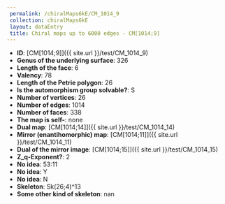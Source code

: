 ```yaml
--- 
 permalink: /chiralMaps6kE/CM_1014_9 
 collection: chiralMaps6kE
 layout: dataEntry
 title: Chiral maps up to 6000 edges - CM[1014;9]
---
```


- **ID**: [CM[1014;9]]({{ site.url }}/test/CM_1014_9)
- **Genus of the underlying surface**: 326
- **Length of the face**: 6
- **Valency**: 78
- **Length of the Petrie polygon**: 26
- **Is the automorphism group solvable?**: S
- **Number of vertices**: 26
- **Number of edges**: 1014
- **Number of faces**: 338
- **The map is self-**: none
- **Dual map**: [CM[1014;14]]({{ site.url }}/test/CM_1014_14)
- **Mirror (enantihomorphic) map**: [CM[1014;11]]({{ site.url }}/test/CM_1014_11)
- **Dual of the mirror image**: [CM[1014;15]]({{ site.url }}/test/CM_1014_15)
- **Z_q-Exponent?**: 2
- **No idea**:  53:11
- **No idea**: Y
- **No idea**: N
- **Skeleton**: Sk(26;4)^13
- **Some other kind of skeleton**: nan

